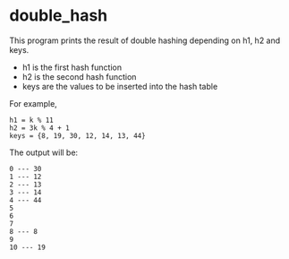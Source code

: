 # double_hash

This program prints the result of double hashing depending on h1, h2 and keys.

- h1 is the first hash function
- h2 is the second hash function
- keys are the values to be inserted into the hash table

For example,
```
h1 = k % 11
h2 = 3k % 4 + 1
keys = {8, 19, 30, 12, 14, 13, 44}
```

The output will be:
```
0 --- 30
1 --- 12
2 --- 13
3 --- 14
4 --- 44
5
6
7
8 --- 8
9
10 --- 19
```
